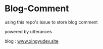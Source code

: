 # Blog-Comment
using this repo's issue to store blog comment

powered by utterances 

blog : www.xingyudev.site
